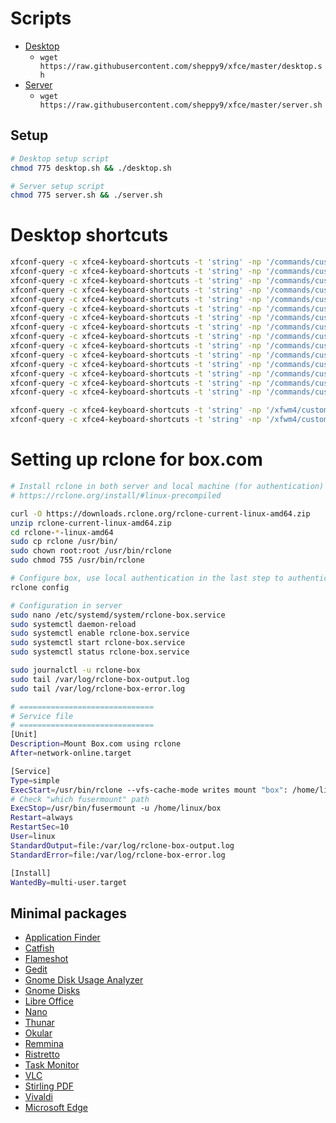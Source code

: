 <link rel="icon" href="https://sheppy9.github.io/xfce/assets/favicon.png">

# Scripts
- [Desktop](desktop.sh)
	- `wget https://raw.githubusercontent.com/sheppy9/xfce/master/desktop.sh`
- [Server](server.sh)
	- `wget https://raw.githubusercontent.com/sheppy9/xfce/master/server.sh`

## Setup
```bash
# Desktop setup script
chmod 775 desktop.sh && ./desktop.sh

# Server setup script
chmod 775 server.sh && ./server.sh
```

# Desktop shortcuts
```bash
xfconf-query -c xfce4-keyboard-shortcuts -t 'string' -np '/commands/custom/<Super>c' -s 'code'
xfconf-query -c xfce4-keyboard-shortcuts -t 'string' -np '/commands/custom/<Super>f' -s 'catfish'
xfconf-query -c xfce4-keyboard-shortcuts -t 'string' -np '/commands/custom/<Super>l' -s 'xflock4'
xfconf-query -c xfce4-keyboard-shortcuts -t 'string' -np '/commands/custom/<Super>n' -s 'mousepad'
xfconf-query -c xfce4-keyboard-shortcuts -t 'string' -np '/commands/custom/<Super>k' -s 'keepass2'
xfconf-query -c xfce4-keyboard-shortcuts -t 'string' -np '/commands/custom/<Super>y' -s 'freetube'
xfconf-query -c xfce4-keyboard-shortcuts -t 'string' -np '/commands/custom/<Super>v' -s 'virt-manager'
xfconf-query -c xfce4-keyboard-shortcuts -t 'string' -np '/commands/custom/<Super>s' -s 'xfce4-appfinder'
xfconf-query -c xfce4-keyboard-shortcuts -t 'string' -np '/commands/custom/<Super>r' -s 'remmina-file-wrapper'
xfconf-query -c xfce4-keyboard-shortcuts -t 'string' -np '/commands/custom/<Super><Shift>s' -s 'flameshot gui'
xfconf-query -c xfce4-keyboard-shortcuts -t 'string' -np '/commands/custom/<Super>b' -s 'exo-open --launch WebBrowser'
xfconf-query -c xfce4-keyboard-shortcuts -t 'string' -np '/commands/custom/<Shift><Ctrl>Escape' -s 'xfce4-taskmanager'
xfconf-query -c xfce4-keyboard-shortcuts -t 'string' -np '/commands/custom/<Super>e' -s 'exo-open --launch FileManager'
xfconf-query -c xfce4-keyboard-shortcuts -t 'string' -np '/commands/custom/<Ctrl><Alt>Delete' -s 'xfce4-session-logout'
xfconf-query -c xfce4-keyboard-shortcuts -t 'string' -np '/commands/custom/<Super>t' -s 'exo-open --launch TerminalEmulator'

xfconf-query -c xfce4-keyboard-shortcuts -t 'string' -np '/xfwm4/custom/<Super>q' -s 'close_window_key'
xfconf-query -c xfce4-keyboard-shortcuts -t 'string' -np '/xfwm4/custom/<Super>d' -s 'show_desktop_key'
```

# Setting up rclone for box.com
```bash
# Install rclone in both server and local machine (for authentication)
# https://rclone.org/install/#linux-precompiled

curl -O https://downloads.rclone.org/rclone-current-linux-amd64.zip
unzip rclone-current-linux-amd64.zip
cd rclone-*-linux-amd64
sudo cp rclone /usr/bin/
sudo chown root:root /usr/bin/rclone
sudo chmod 755 /usr/bin/rclone

# Configure box, use local authentication in the last step to authenticate in local machine
rclone config

# Configuration in server
sudo nano /etc/systemd/system/rclone-box.service
sudo systemctl daemon-reload
sudo systemctl enable rclone-box.service
sudo systemctl start rclone-box.service
sudo systemctl status rclone-box.service

sudo journalctl -u rclone-box
sudo tail /var/log/rclone-box-output.log
sudo tail /var/log/rclone-box-error.log

# ==============================
# Service file
# ==============================
[Unit]
Description=Mount Box.com using rclone
After=network-online.target

[Service]
Type=simple
ExecStart=/usr/bin/rclone --vfs-cache-mode writes mount "box": /home/linux/box --allow-non-empty
# Check "which fusermount" path
ExecStop=/usr/bin/fusermount -u /home/linux/box
Restart=always
RestartSec=10
User=linux
StandardOutput=file:/var/log/rclone-box-output.log
StandardError=file:/var/log/rclone-box-error.log

[Install]
WantedBy=multi-user.target
```

## Minimal packages
- [Application Finder](https://docs.xfce.org/xfce/xfce4-appfinder/start)
- [Catfish](https://docs.xfce.org/apps/catfish/start)
- [Flameshot](https://flameshot.org)
- [Gedit](https://gedit-technology.github.io/apps/gedit/)
- [Gnome Disk Usage Analyzer](https://flathub.org/apps/org.gnome.baobab)
- [Gnome Disks](https://apps.gnome.org/en-GB/DiskUtility/)
- [Libre Office](https://www.libreoffice.org)
- [Nano](https://www.nano-editor.org)
- [Thunar](https://docs.xfce.org/xfce/thunar/start)
- [Okular](https://okular.kde.org)
- [Remmina](https://remmina.org)
- [Ristretto](https://docs.xfce.org/apps/ristretto/start)
- [Task Monitor](https://docs.xfce.org/apps/xfce4-taskmanager/start)
- [VLC](https://www.videolan.org)
- [Stirling PDF](https://github.com/Stirling-Tools/Stirling-PDF)
- [Vivaldi](https://vivaldi.com)
- [Microsoft Edge](https://www.microsoft.com/en-us/edge)